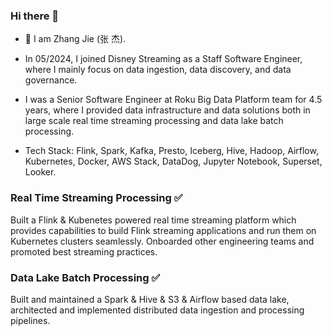 ### Hi there 👋

- 🔭 I am Zhang Jie (张 杰).

- In 05/2024, I joined Disney Streaming as a Staff Software Engineer, where I mainly focus on data ingestion, data discovery, and data governance. 

- I was a Senior Software Engineer at Roku Big Data Platform team for 4.5 years, where I provided data infrastructure and data solutions both in large scale real time streaming processing and data lake batch processing.

- Tech Stack: Flink, Spark, Kafka, Presto, Iceberg, Hive, Hadoop, Airflow, Kubernetes, Docker, AWS Stack, DataDog, Jupyter Notebook, Superset, Looker.

### Real Time Streaming Processing :white_check_mark:

Built a Flink \& Kubenetes powered real time streaming platform which provides capabilities to build Flink streaming applications and run them on Kubernetes clusters seamlessly. Onboarded other engineering teams and promoted best streaming practices.

### Data Lake Batch Processing :white_check_mark:
Built and maintained a Spark \& Hive \& S3 \& Airflow based data lake, architected and implemented distributed data ingestion and processing pipelines.

<!--
**jiegzhan/jiegzhan** is a ✨ _special_ ✨ repository because its `README.md` (this file) appears on your GitHub profile.

Here are some ideas to get you started:

- 🔭 I’m currently working on ...
- 🌱 I’m currently learning ...
- 👯 I’m looking to collaborate on ...
- 🤔 I’m looking for help with ...
- 💬 Ask me about ...
- 📫 How to reach me: ...
- 😄 Pronouns: ...
- ⚡ Fun fact: ...
-->

